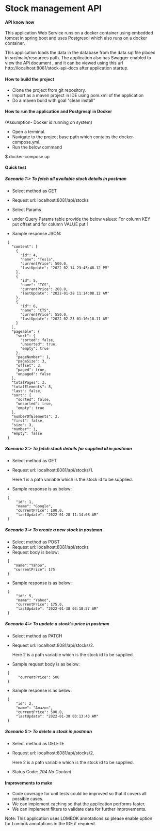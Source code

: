 # Stock management API

#### API know how

This application Web Service runs on a docker container using embedded tomcat in spring boot
and uses Postgresql which also runs on a docker container.

This application loads the data in the database from the data.sql file placed in src/main/resources path.
The application also has Swagger enabled to view the APi document , and it can be viewed using this url
http://localhost:8081/stock-api-docs after application startup.

#### How to build the project

- Clone the project from git repository.
- Import as a maven project in IDE using pom.xml of the application
- Do a maven build with goal "clean install"

#### How to run the application and Postgresql in Docker

(Assumption- Docker is running on system)

- Open a terminal.
- Navigate to the project base path which contains the docker-compose.yml.
- Run the below command

 $ docker-compose up

#### Quick test

##### Scenario 1:> To fetch all available stock details in postman

- Select method as GET
- Request url: localhost:8081/api/stocks
- Select Params
- under Query Params table provide the below values:
 For column KEY put offset and for column VALUE put 1

- Sample response JSON:
```
 {
   "content": [
     {
       "id": 4,
       "name": "Tesla",
       "currentPrice": 500.0,
       "lastUpdate": "2022-02-14 23:45:48.12 PM"
     },
     {
       "id": 5,
       "name": "TCS",
       "currentPrice": 200.0,
       "lastUpdate": "2022-01-28 11:14:08.12 AM"
     },
     {
       "id": 6,
       "name": "CTS",
       "currentPrice": 550.0,
       "lastUpdate": "2022-02-23 01:10:18.11 AM"
     }
   ],
   "pageable": {
     "sort": {
       "sorted": false,
       "unsorted": true,
       "empty": true
     },
     "pageNumber": 1,
     "pageSize": 3,
     "offset": 3,
     "paged": true,
     "unpaged": false
   },
   "totalPages": 3,
   "totalElements": 8,
   "last": false,
   "sort": {
     "sorted": false,
     "unsorted": true,
     "empty": true
   },
   "numberOfElements": 3,
   "first": false,
   "size": 3,
   "number": 1,
   "empty": false
 }
 ```

##### Scenario 2:> To fetch stock details for supplied id in postman

- Select method as GET
- Request url: localhost:8081/api/stocks/1.

  Here 1 is a path variable which is the stock id to be supplied.

- Sample response is as below:
```
 {
     "id": 1,
     "name": "Google",
     "currentPrice": 100.0,
     "lastUpdate": "2022-01-28 11:14:08 AM"
 }
```
##### Scenario 3:> To create a new stock in postman

- Select method as POST
- Request url: localhost:8081/api/stocks
- Request body is below:
```
 {
    "name":"Yahoo",
    "currentPrice": 175
 }
```
- Sample response is as below:
```
 {
     "id": 9,
     "name": "Yahoo",
     "currentPrice": 175.0,
     "lastUpdate": "2022-01-30 03:10:57 AM"
 }
 ```
##### Scenario 4:> To update a stock's price in postman

- Select method as PATCH
- Request url: localhost:8081/api/stocks/2.

  Here 2 is a path variable which is the stock id to be supplied.
- Sample request body is as below:
```
 {
      "currentPrice": 500
 }
```
- Sample response is as below:
```
 {
     "id": 2,
     "name": "Amazon",
     "currentPrice": 500.0,
     "lastUpdate": "2022-01-30 03:13:43 AM"
 }
```
##### Scenario 5:> To delete a stock in postman

- Select method as DELETE
- Request url: localhost:8081/api/stocks/2.

  Here 2 is a path variable which is the stock id to be supplied.
- Status Code: *204 No Content*

#### Improvements to make

- Code coverage for unit tests could be improved so that it covers all possible cases.
- We can implement caching so that the application performs faster.
- We can implement filters to validate data for further improvements.

Note: This application uses LOMBOK annotations so please enable option for Lombok annotations in the IDE if required.
